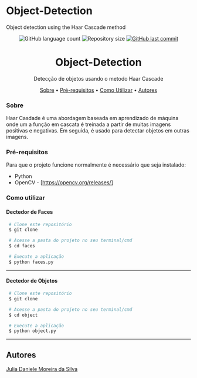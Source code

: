 # Object-Detection
Object detection using the Haar Cascade method

<p align="center">
  <img alt="GitHub language count" src="https://img.shields.io/github/languages/count/juliadsilva/Object-Detection?style=social">

  <img alt="Repository size" src="https://img.shields.io/github/repo-size/juliadsilva/Object-Detection?style=social">
  
  <a href="https://github.com/juliadsilva/Deep-Analisys/commits/master">
    <img alt="GitHub last commit" src="https://img.shields.io/github/last-commit/juliadsilva/Object-Detection?style=social">
  </a>
</p>

<h1 align="center">Object-Detection</h1>
<p align="center">Detecção de objetos usando o metodo Haar Cascade</p>

<p align="center">
 <a href="#sobre">Sobre</a> •
 <a href="#pre-requisitos">Pré-requisitos</a> •
 <a href="#como-utilizar">Como Utilizar</a> • 
 <a href="#autores">Autores</a>
</p>

### Sobre
Haar Casdade é uma abordagem baseada em aprendizado de máquina onde um a função em cascata é treinada a partir de muitas imagens positivas e negativas. Em seguida, é usado para detectar objetos em outras imagens.

### Pré-requisitos

Para que o projeto funcione normalmente é necessário que seja instalado:
- Python
- OpenCV - [https://opencv.org/releases/]

### Como utilizar

#### Dectedor de Faces

   ```bash
    # Clone este repositório
    $ git clone 

    # Acesse a pasta do projeto no seu terminal/cmd
    $ cd faces

    # Execute a aplicação
    $ python faces.py
   ```
---


#### Dectedor de Objetos

   ```bash
    # Clone este repositório
    $ git clone 

    # Acesse a pasta do projeto no seu terminal/cmd
    $ cd object

    # Execute a aplicação
    $ python object.py
   ```
---

## Autores
<a href="https://github.com/juliadsilva">Julia Daniele Moreira da Silva </a>
 
    
